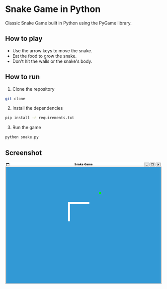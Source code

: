 # Snake Game in Python
Classic Snake Game built in Python using the PyGame library.

## How to play
- Use the arrow keys to move the snake.
- Eat the food to grow the snake.
- Don't hit the walls or the snake's body.

## How to run
1. Clone the repository
```bash
git clone
```

2. Install the dependencies
```bash
pip install -r requirements.txt
```

3. Run the game
```bash
python snake.py
```

## Screenshot
![Snake Game](snake_game_preview.png)